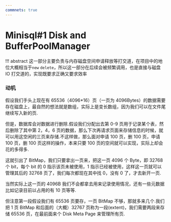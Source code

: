 ```yaml
---
commnets: true
---
```


# Minisql\#1 Disk and BufferPoolManager

!!! abstract
    这一部分主要负责与内存磁盘空间申请释放等打交道，在项目中的地位大概相当于`new` `delete`，所以这一部分在后续会被频繁调用，也是直接与磁盘 IO 打交道的，实现既要求正确又要求效率

### 动机

假设我们手头上现在有 65536（4096*16）页（一页为 4096Bytes）的数据需要存在磁盘上，最自然的想法就是数组，实际上是变长数组，因为我们可以在文件尾继续写入新的页.

但是，数据库会对数据进行删除.假设我们分配出去第 0-9 页用于记录某个表，然后删除了其中第 2，4，6 页的数据，那么下次再请求页面来存储信息的时候，就可以用这空闲的三页来存储.不这样做，那么面对申请 100 页，删 100 页，申请 100 页，删 100 页这样的操作，本来只要 100 页的空间就可以实现，实际上却会花的多得多.

这就引出了 BitMap，我们只要拿出一页来，把这一页 4096 个 Byte，即 32768 个 bit，每个 bit 的 0 指示该页未被使用，1 指示已经被使用，这样这一页就可以管理其后的 32768 页了，我们每次都现在其中找 0，没有 0 了，才去新开一页.

当然实际上这一页的 4096B 我们不会都拿去用来记录使用情况，还有一些元数据比如记录目前以占用的有 10 页等等.

但注意第一段假设我们有 65536 页要存，一页 BitMap 不够，那就多来几个.我们把 1 页 BitMap 和后面的（大概）32767 页称为一段(extent)，我们需要两段来存储 65536 页，在最前面来个 Disk Meta Page 来管理所有页.
